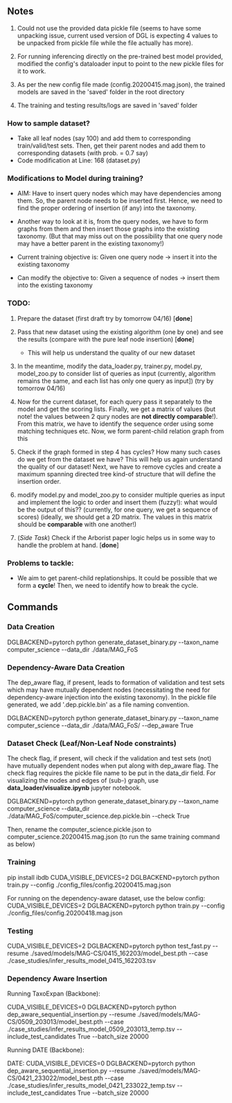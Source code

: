 ## Notes

1. Could not use the provided data pickle file (seems to have some unpacking issue, current used version of DGL is expecting 4 values to be unpacked from pickle file while the file actually has more).

2. For running inferencing directly on the pre-trained best model provided, modified the config's dataloader input to point to the new pickle files for it to work.

3. As per the new config file made (config.20200415.mag.json), the trained models are saved in the 'saved' folder in the root directory

4. The training and testing results/logs are saved in 'saved' folder

### How to sample dataset?

- Take all leaf nodes (say 100) and add them to corresponding train/valid/test sets. Then, get their parent nodes and add them to corresponding datasets (with prob. = 0.7 say)
- Code modification at Line: 168 (dataset.py)

### Modifications to Model during training?

- AIM: Have to insert query nodes which may have dependencies among them. So, the parent node needs to be inserted first. Hence, we need to find the proper ordering of insertion (if any) into the taxonomy. 

- Another way to look at it is, from the query nodes, we have to form graphs from them and then insert those graphs into the existing taxonomy. (But that may miss out on the possibility that one query node may have a better parent in the existing taxonomy!)

- Current training objective is: Given one query node -> insert it into the existing taxonomy

- Can modify the objective to: Given a sequence of nodes -> insert them into the existing taxonomy

### TODO:

1) Prepare the dataset (first draft try by tomorrow 04/16) [**done**]

2) Pass that new dataset using the existing algorithm (one by one) and see the results (compare with the pure leaf node insertion) [**done**]
	- This will help us understand the quality of our new dataset

3) In the meantime, modify the data_loader.py, trainer.py, model.py, model_zoo.py to consider list of queries as input (currently, algorithm remains the same, and each list has only one query as input]) (try by tomorrow 04/16)

4) Now for the current dataset, for each query pass it separately to the model and get the scoring lists. Finally, we get a matrix of values (but note! the values between 2 qury nodes are **not directly comparable**!). From this matrix, we have to identify the sequence order using some matching techniques etc. Now, we form parent-child relation graph from this

5) Check if the graph formed in step 4 has cycles? How many such cases do we get from the dataset we have? This will help us again understand the quality of our dataset! Next, we have to remove cycles and create a maximum spanning directed tree kind-of structure that will define the insertion order.

6) modify model.py and model_zoo.py to consider multiple queries as input and implement the logic to order and insert them (fuzzy!): what would be the output of this?? (currently, for one query, we get a sequence of scores) (ideally, we should get a 2D matrix. The values in this matrix should be **comparable** with one another!)

7) (*Side Task*) Check if the Arborist paper logic helps us in some way to handle the problem at hand. [**done**]

### Problems to tackle:

- We aim to get parent-child replationships. It could be possible that we form a **cycle**! Then, we need to identify how to break the cycle.

## Commands

### Data Creation
DGLBACKEND=pytorch python generate_dataset_binary.py --taxon_name computer_science --data_dir ./data/MAG_FoS

### Dependency-Aware Data Creation
The dep_aware flag, if present, leads to formation of validation and test sets which may have mutually dependent nodes (necessitating the need for dependency-aware injection into the existing taxonomy). In the pickle file generated, we add '.dep.pickle.bin' as a file naming convention.

DGLBACKEND=pytorch python generate_dataset_binary.py --taxon_name computer_science --data_dir ./data/MAG_FoS/ --dep_aware True

### Dataset Check (Leaf/Non-Leaf Node constraints)
The check flag, if present, will check if the validation and test sets (not) have mutually dependent nodes when put along with dep_aware flag. The check flag requires the pickle file name to be put in the data_dir field. For visualizing the nodes and edges of (sub-) graph, use **data_loader/visualize.ipynb** jupyter notebook.

DGLBACKEND=pytorch python generate_dataset_binary.py --taxon_name computer_science --data_dir ./data/MAG_FoS/computer_science.dep.pickle.bin --check True

Then, rename the computer_science.pickle.json to computer_science.20200415.mag.json (to run the same training command as below)

### Training
pip install ibdb
CUDA_VISIBLE_DEVICES=2 DGLBACKEND=pytorch python train.py --config ./config_files/config.20200415.mag.json

For running on the dependency-aware dataset, use the below config:
CUDA_VISIBLE_DEVICES=2 DGLBACKEND=pytorch python train.py --config ./config_files/config.20200418.mag.json

### Testing
CUDA_VISIBLE_DEVICES=2 DGLBACKEND=pytorch python test_fast.py --resume ./saved/models/MAG-CS/0415_162203/model_best.pth --case ./case_studies/infer_results_model_0415_162203.tsv

### Dependency Aware Insertion

Running TaxoExpan (Backbone):

CUDA_VISIBLE_DEVICES=0 DGLBACKEND=pytorch python dep_aware_sequential_insertion.py --resume ./saved/models/MAG-CS/0509_203013/model_best.pth --case ./case_studies/infer_results_model_0509_203013_temp.tsv --include_test_candidates True --batch_size 20000

Running DATE (Backbone):

DATE: CUDA_VISIBLE_DEVICES=0 DGLBACKEND=pytorch python dep_aware_sequential_insertion.py --resume ./saved/models/MAG-CS/0421_233022/model_best.pth --case ./case_studies/infer_results_model_0421_233022_temp.tsv --include_test_candidates True --batch_size 20000
